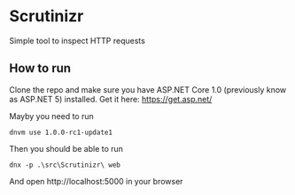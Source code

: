 # Scrutinizr
Simple tool to inspect HTTP requests

## How to run

Clone the repo and make sure you have ASP.NET Core 1.0 (previously know as ASP.NET 5) installed. Get it here: https://get.asp.net/

Mayby you need to run
```
dnvm use 1.0.0-rc1-update1
```
Then you should be able to run
```
dnx -p .\src\Scrutinizr\ web
```
And open http://localhost:5000 in your browser